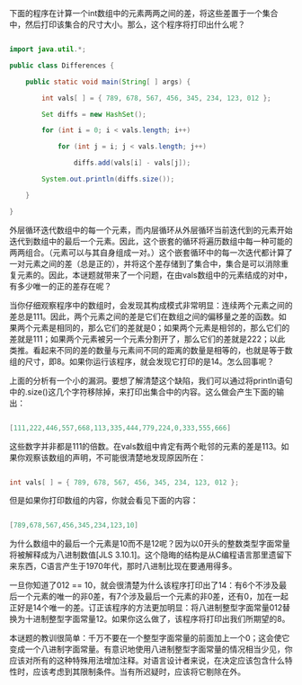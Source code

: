下面的程序在计算一个int数组中的元素两两之间的差，将这些差置于一个集合中，然后打印该集合的尺寸大小。那么，这个程序将打印出什么呢？ 
```java  
import java.util.*;
public class Differences {
    public static void main(String[ ] args) {
        int vals[ ] = { 789, 678, 567, 456, 345, 234, 123, 012 };
        Set diffs = new HashSet();
        for (int i = 0; i < vals.length; i++)
            for (int j = i; j < vals.length; j++)
                diffs.add(vals[i] - vals[j]);
        System.out.println(diffs.size());
    }
}
```
外层循环迭代数组中的每一个元素，而内层循环从外层循环当前迭代到的元素开始迭代到数组中的最后一个元素。因此，这个嵌套的循环将遍历数组中每一种可能的两两组合。（元素可以与其自身组成一对。）这个嵌套循环中的每一次迭代都计算了一对元素之间的差（总是正的），并将这个差存储到了集合中，集合是可以消除重复元素的。因此，本谜题就带来了一个问题，在由vals数组中的元素结成的对中，有多少唯一的正的差存在呢？ 
当你仔细观察程序中的数组时，会发现其构成模式非常明显：连续两个元素之间的差总是111。因此，两个元素之间的差是它们在数组之间的偏移量之差的函数。如果两个元素是相同的，那么它们的差就是0；如果两个元素是相邻的，那么它们的差就是111；如果两个元素被另一个元素分割开了，那么它们的差就是222；以此类推。看起来不同的差的数量与元素间不同的距离的数量是相等的，也就是等于数组的尺寸，即8。如果你运行该程序，就会发现它打印的是14。怎么回事呢？ 
上面的分析有一个小的漏洞。要想了解清楚这个缺陷，我们可以通过将println语句中的.size()这几个字符移除掉，来打印出集合中的内容。这么做会产生下面的输出： 
```java  
[111,222,446,557,668,113,335,444,779,224,0,333,555,666]
```
这些数字并非都是111的倍数。在vals数组中肯定有两个毗邻的元素的差是113。如果你观察该数组的声明，不可能很清楚地发现原因所在： 
```java  
int vals[ ] = { 789, 678, 567, 456, 345, 234, 123, 012 };
```
但是如果你打印数组的内容，你就会看见下面的内容： 
```java  
[789,678,567,456,345,234,123,10]
```
为什么数组中的最后一个元素是10而不是12呢？因为以0开头的整数类型字面常量将被解释成为八进制数值[JLS 3.10.1]。这个隐晦的结构是从C编程语言那里遗留下来东西，C语言产生于1970年代，那时八进制比现在要通用得多。 
一旦你知道了012 == 10，就会很清楚为什么该程序打印出了14：有6个不涉及最后一个元素的唯一的非0差，有7个涉及最后一个元素的非0差，还有0，加在一起正好是14个唯一的差。订正该程序的方法更加明显：将八进制整型字面常量012替换为十进制整型字面常量12。如果你这么做了，该程序将打印出我们所期望的8。 
本谜题的教训很简单：千万不要在一个整型字面常量的前面加上一个0；这会使它变成一个八进制字面常量。有意识地使用八进制整型字面常量的情况相当少见，你应该对所有的这种特殊用法增加注释。对语言设计者来说，在决定应该包含什么特性时，应该考虑到其限制条件。当有所迟疑时，应该将它剔除在外。
